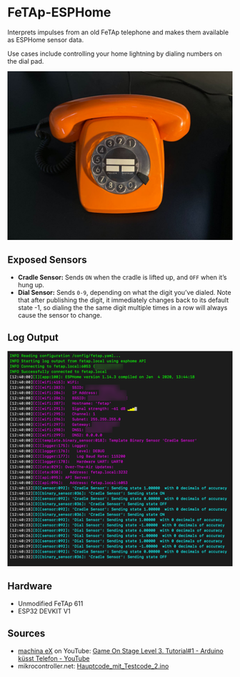 # FeTAp-ESPHome

Interprets impulses from an old FeTAp telephone and makes them available as ESPHome sensor data.

Use cases include controlling your home lightning by dialing numbers on the dial pad.

<img src="images/orange-fetap-611.jpg" alt="Orange telephone: FeTAp 611" width="640" />

## Exposed Sensors

* **Cradle Sensor:** Sends `ON` when the cradle is lifted up, and `OFF` when it’s hung up.
* **Dial Sensor:** Sends `0-9`, depending on what the digit you’ve dialed. Note that after publishing the digit, it immediately changes back to its default state -1, so dialing the the same digit multiple times in a row will always cause the sensor to change.

## Log Output

<img src="images/log_output.png" alt="ESPHome log output" width="722" />

## Hardware

* Unmodified FeTAp 611
* ESP32 DEVKIT V1

## Sources

* [machina eX](https://www.youtube.com/channel/UClhZwejfKVzuA_tIZgygVYA) on YouTube: [Game On Stage Level 3. Tutorial#1 - Arduino küsst Telefon - YouTube](https://www.youtube.com/watch?v=KcvgQ9eWKDU)
* mikrocontroller.net: [Hauptcode_mit_Testcode_2.ino](https://www.mikrocontroller.net/attachment/highlight/431817)

